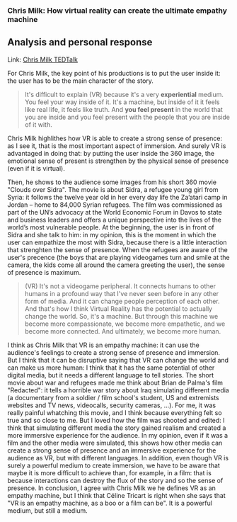 ### Chris Milk: How virtual reality can create the ultimate empathy machine
## Analysis and personal response

Link: [Chris Milk TEDTalk](https://www.ted.com/talks/chris_milk_how_virtual_reality_can_create_the_ultimate_empathy_machine?language=yi)

For Chris Milk, the key point of his productions is to put the user inside it: the user has to be the main character of the story.

>It's difficult to explain (VR) because it's a very **experiential** medium. You feel your way inside of it. It's a machine, but inside of it it feels like real life, it feels like truth. And **you feel present** in the world that you are inside and you feel present with the people that you are inside of it with. 

Chris Milk highlithes how VR is able to create a strong sense of presence: as I see it, that is the most important aspect of immersion. And surely VR is advantaged in doing that:
by putting the user inside the 360 image, the emotional sense of present is strengthen by the physical sense of presence (even if it is virtual).

Then, he shows to the audience some images from his short 360 movie "Clouds over Sidra". The movie is about Sidra, a refugee young girl from Syria: it follows the twelve year old in her every day life the Za’atari camp in Jordan – home to 84,000 Syrian refugees. The film was commissioned as part of the UN’s advocacy at the World Economic Forum in Davos to state and business leaders and offers a unique perspective into the lives of the world’s most vulnerable people. 
At the beginning, the user is in front of Sidra and she talk to him: in my opinion, this is the moment in which the user can empathize the most with Sidra, because there is a little interaction that strenghten the sense of presence. When the refugees are aware of the user's precence (the boys that are playing videogames turn and smile at the camera, the kids come all around the camera greeting the user), the sense of presence is maximum.

>(VR) It's not a videogame peripheral. It connects humans to other humans in a profound way that I've never seen before in any other form of media. And it can change people perception of each other. And that's how I think Virtual Reality has the potential to actually change the world.
>So, it's a machine. But through this machine we become more compassionate, we become more empathetic, and we become more connected. And ultimately, we become more human.

I think as Chris Milk that VR is an empathy machine: it can use the audience's feelings to create a strong sense of presence and immersion. But I think that it can be disruptive saying that VR can change the world and can make us more human: I think that it has the same potential of other digital media, but it needs a different language to tell stories. 
The short movie about war and refugees made me think about Brian de Palma's film "Redacted": it tells a horrible war story about Iraq simulating different media (a documentary from a soldier / film school's student, US and extremists websites and TV news, videocalls, security cameras, ...). For me, it was really painful whatching this movie, and I think because everything felt so true and so close to me. But I loved how the film was shooted and edited: I think that simulating different media the story gained realism and created a more immersive experience for the audience. In my opinion, even if it was a film and the other media were simulated, this shows how other media can create a strong sense of presence and an immersive experience for the audience as VR, but with different languages. 
In addition, even though VR is surely a powerful medium to create immersion, we have to be aware that maybe it is more difficult to achieve than, for example, in a film: that is because interactions can destroy the flux of the story and so the sense of presence.
In conclusion, I agree with Chris Milk we he defines VR as an empathy machine, but I think that Céline Tricart is right when she says that "VR is an empathy machine, as a boo or a film can be". It is a powerful medium, but still a medium.

